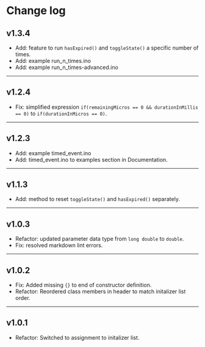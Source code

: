 # Change log

## v1.3.4

- Add: feature to run `hasExpired()` and `toggleState()` a specific number of times.
- Add: example run_n_times.ino
- Add: example run_n_times-advanced.ino

---

## v1.2.4

- Fix: simplified expression `if(remainingMicros == 0 && durationInMillis == 0)` to `if(durationInMicros == 0)`.

---

## v1.2.3

- Add: example timed_event.ino
- Add: timed_event.ino to examples section in Documentation.

---

## v1.1.3

- Add: method to reset `toggleState()` and `hasExpired()` separately.

---

## v1.0.3

- Refactor: updated parameter data type from `long double` to `double`.
- Fix: resolved markdown lint errors.

---

## v1.0.2

- Fix: Added missing `{}` to end of constructor definition.
- Refactor: Reordered class members in header to match initalizer list order.

---
 
## v1.0.1

- Refactor: Switched to assignment to initalizer list.
